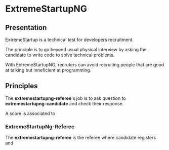 # ExtremeStartupNG

## Presentation

ExtremeStartup is a technical test for developers recruitment.

The principle is to go beyond usual physical interview by asking the candidate to write code to solve technical problems.

With ExtremeStartupNG, recruters can avoid recruiting people that are good at talking but inneficient at programming.

## Principles

The **extremestartupng-referee**'s job is to ask question to **extremestartupng-candidate** and check their response.

A score is associated to 

### ExtremeStartupNg-Referee

The **extremestartupng-referee** is the referee where candidate registers and 

